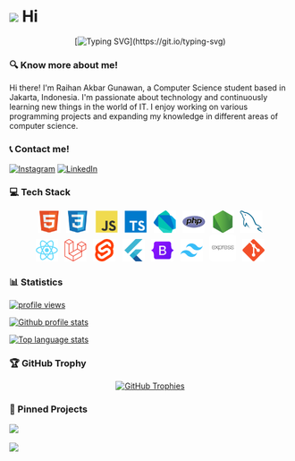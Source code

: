 <h1 align="left">
<img src="https://raw.githubusercontent.com/MartinHeinz/MartinHeinz/master/wave.gif" width="30px" />&nbsp;Hi
</h1>

<div align="center">

[![Typing SVG](https://readme-typing-svg.demolab.com?font=Fira+Code&pause=1000&color=0CDAF7&center=true&vCenter=true&width=435&lines=Welcome!)](https://git.io/typing-svg)

</div>

### 🔍 Know more about me!

<p>
Hi there! I'm Raihan Akbar Gunawan, a Computer Science student based in Jakarta, Indonesia. I'm passionate about technology and continuously learning new things in the world of IT. I enjoy working on various programming projects and expanding my knowledge in different areas of computer science.
</p>

### 📞 Contact me!

[![Instagram](https://img.shields.io/badge/Instagram-purple?style=flat-square&logo=instagram&logoColor=white)](https://www.instagram.com/rhankbrguw_/#)
[![LinkedIn](https://img.shields.io/badge/💼_LinkedIn-0077B5?style=flat-square&logoColor=white)](https://www.linkedin.com/in/raihan-akbar-2b5820334/)

### 💻 Tech Stack

<div align="center">
  <img alt="HTML5" src="https://raw.githubusercontent.com/devicons/devicon/master/icons/html5/html5-original.svg" height="40" />
  &nbsp;
  <img alt="CSS3" src="https://raw.githubusercontent.com/devicons/devicon/master/icons/css3/css3-original.svg" height="40" />
  &nbsp;
  <img alt="JavaScript" src="https://raw.githubusercontent.com/devicons/devicon/master/icons/javascript/javascript-original.svg" height="40" />
  &nbsp;
  <img alt="TypeScript" src="https://raw.githubusercontent.com/devicons/devicon/master/icons/typescript/typescript-original.svg" height="40" />
  &nbsp;
  <img alt="Dart" src="https://raw.githubusercontent.com/devicons/devicon/master/icons/dart/dart-original.svg" height="40" />
  &nbsp;
  <img alt="PHP" src="https://raw.githubusercontent.com/devicons/devicon/master/icons/php/php-original.svg" height="40" />
  &nbsp;
  <img alt="Node.js" src="https://raw.githubusercontent.com/devicons/devicon/master/icons/nodejs/nodejs-original.svg" height="40" />
  &nbsp;
  <img alt="MySQL" src="https://raw.githubusercontent.com/devicons/devicon/master/icons/mysql/mysql-original.svg" height="40" />
</div>

<div align="center">
  <img alt="React" src="https://raw.githubusercontent.com/devicons/devicon/master/icons/react/react-original.svg" height="40" />
  &nbsp;
  <img alt="Laravel" src="https://raw.githubusercontent.com/devicons/devicon/master/icons/laravel/laravel-original.svg" height="40" />
  &nbsp;
  <img alt="Svelte" src="https://raw.githubusercontent.com/devicons/devicon/master/icons/svelte/svelte-original.svg" height="40" />
  &nbsp;
  <img alt="Flutter" src="https://raw.githubusercontent.com/devicons/devicon/master/icons/flutter/flutter-original.svg" height="40" />
  &nbsp;
  <img alt="Bootstrap" src="https://raw.githubusercontent.com/devicons/devicon/master/icons/bootstrap/bootstrap-original.svg" height="40" />
  &nbsp;
  <img alt="Tailwind CSS" src="https://raw.githubusercontent.com/devicons/devicon/master/icons/tailwindcss/tailwindcss-original.svg" height="40" />
  &nbsp;
  <img alt="Express.js" src="https://raw.githubusercontent.com/devicons/devicon/master/icons/express/express-original-wordmark.svg" height="40" style="background:white; padding:4px; border-radius:6px;" />
  &nbsp;
  <img alt="Git" src="https://raw.githubusercontent.com/devicons/devicon/master/icons/git/git-original.svg" height="40" />
</div>

### 📊 Statistics

<p align="left">
  <a href="https://github.com/samaele13">
    <img src="https://komarev.com/ghpvc/?username=samaele13&label=Profile%20views&color=0e75b6&style=flat" alt="profile views" />
  </a>
</p>
<p align="left">
  <a href="https://github.com/samaele13">
    <img src="https://github-readme-stats.vercel.app/api?username=samaele13&show_icons=true&locale=en&theme=shades-of-purple" alt="Github profile stats" />
  </a>
</p>
<p align="left">
  <a href="https://github.com/samaele13">
    <img src="https://github-readme-stats.vercel.app/api/top-langs?username=samaele13&show_icons=true&locale=en&layout=compact&theme=shades-of-purple" alt="Top language stats" />
  </a>
</p>

### 🏆 GitHub Trophy

<p align="center">
  <a href="https://github.com/samaele13">
    <img src="https://github-profile-trophy.vercel.app/?username=samaele13&theme=dracula&margin-w=10&no-frame=true" alt="GitHub Trophies" />
  </a>
</p>

### 📌 Pinned Projects

<p align="left">
  <a href="https://github.com/Samaele13/rumah-kosim-sveltekit"><img src="https://github-readme-stats.vercel.app/api/pin/?username=Samaele13&repo=rumah-kosim-sveltekit&theme=shades-of-purple" /></a>
</p>
<p align="left">
  <a href="https://github.com/Samaele13/el-ngadu"><img src="https://github-readme-stats.vercel.app/api/pin/?username=Samaele13&repo=el-ngadu&theme=shades-of-purple" /></a>
</p>
